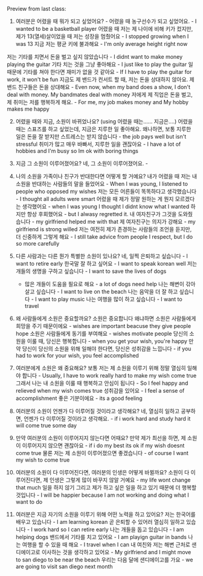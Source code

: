 Preview from last class:
1. 여러분은 어렸을 때 뭐가 되고 싶었어요? - 
어렸을 때 농구선수가 되고 싶었어요. - I wanted to be a basketball player
어렸을 때 저는 제 나이에 비해 키가 컸지만, 제가 13(열세)살이었을 때 저는 성장을 멈췄어요 - I stopped growing when I was 13
지금 저는 평균 키에 불과해요 - I'm only average height right now    

저는 기타를 치면서 돈을 벌고 싶지 않았습니다 - I didnt want to make money playing the guitar
기타 치는 것을 그냥 좋아해요 - I just like to play the guitar
일 때문에 기타를 쳐야 한다면 재미가 없을 것 같아요 - If I have to play the guitar for work, it won't be fun
지금도 제 밴드가 컨서트 할 때, 저는 돈을 상대하지 않아요. 제 밴드 친구들은 돈을 상대해요 - Even now, when my band does a show, I don't deal with money. My bandmates deal with money
저에게 제 직업은 돈을 벌고, 제 취미는 저를 행복하게 해요. - For me, my job makes money and My hobby makes me happy


2. 어렸을 때와 지금, 소원이 바뀌었나요? (using 어렸을 때는…… 지금은….)
어렸을 때는 스표즈를 하고 싶었는데, 지금은 지루한 일 좋아해요. 
왜나하면, 보통 지루한 일은 돈을 잘 받지만 스트레스는 받지 않습니다 - the job pays well but isn't stressful
취미가 많고 매우 바빠서, 지루한 일을 괜잖아요 - I have a lot of hobbies and I'm busy so Im ok with boring things

3. 지금 그 소원이 이루어졌어요?
네, 그 소원이 이루어졌어요. - 

4. 나의 소원을 가족이나 친구가 반대한다면 어떻게 할 거예요? 
내가 어렸을 때 저는 내 소원을 반대하는 사람들의 말을 들었어요 - When I was young, I listened to people who opposed my wishes
저는 모든 어른들이 똑똑하다고 생각했습니다 - I thought all adults were smart
어렸을 때 제가 정말 원하는 게 뭔지 모르겠다는 생각했어요 - when I was young I thought I didnt know what I wanted
하지만 항상 후회했어요 - but I alwasy regretted it.
내 여자친구가 그것을 도와줬습니다 - my girlfriend helped me with that
제 여자친구는 의지가 강해요 - my girlfriend is strong willed
저는 여전히 제가 존경하는 사람들의 조언을 듣지만, 더 신중하게 그렇게 해요 - I still take advice from people I respect, but I do so more carefully

5. 다른 사람과는 다른 뭔가 특별한 소원이 있나요?
네, 일찍 은퇴하고 싶습니다 - I want to retire early
한국말 잘 하고 싶어요 - I want to speak korean well
저는 개들의 생명을 구하고 싶습니다 - I want to save the lives of dogs
    - 많은 개들이 도움을 필요로 해요 - a lot of dogs need help
나는 해변이 갂아 살고 싶습니다 - I want to live on the beach
나는 음악을 더 잘 하고 싶습니다 - I want to play music
나는 여행을 많이 하고 싶습니다 - I want to travel

6. 왜 사람들에게 소원은 중요할까요?
소원은 중요합니다 왜냐하면 소원은 사람들에게 희망을 주기 때문이에요 - wishes are important beacuse they give people hope
소원은 사람들에게 동기를 부여해요 - wishes motivate people
당신의 소원을 이룰 때, 당신은 행복합니다 - when you get your wish, you're happy
만약 당신이 당신의 소원을 위해 일해야 한다면, 당신은 성취감을 느낍니다 - if you had to work for your wish, you feel accomplished


7. 여러분에게 소원은 왜 중요해요?
보통 저는 제 소원을 이루기 위해 정말 열심히 일해야 합니다 - Usually, I have to work really hard to make my wish come true
그래서 나는 내 소원을 이룰 때 행복하고 안심이 됩니다 - So I feel happy and relieved when my wish comes true
성취감을 있어요 - I feel a sense of accomplishment
좋은 기분이에요 - its a good feeling


8. 여러분의 소원이 언젠가 다 이루어질 것이라고 생각해요?
네, 열심히 일하고 공부하면, 언젠가 다 이루어질 것이라고 생각해요. - if i work hard and study hard it will come true some day

9. 만약 여러분의 소원이 이루어지지 않는다면 어때요?
만약 제가 최선을 하면, 제 소원이 이루어지지 않으면 괜찮아요 - if i do my best its ok if my wish doesnt come true
물론 저는 제 소원이 이루어졌으면 좋겠습니다 - of course I want my wish to come true

10. 여러분의 소원이 다 이루어진다면, 여러분의 인생은 어떻게 바뀔까요? 
소원이 다 이루어진다면, 제 인생은 그렇게 많이 바꾸지 않알 거예요 - my life wont change that much
일을 하지 않기 그리고 제가 하고 싶은 일을 하고 있기 때문에 더 행복할 것입니다 - I will be happier because I am not working and doing what I want to do


11. 여러분은 지금 자기의 소원을 이루기 위해 어떤 노력을 하고 있어요?
저는 한국어를 배우고 있습니다 - I am learning korean
곧 은퇴할 수 있어러 열심히 일하고 있습니다 - I work hard so I can retire early
나는 개들을 돕고 있습니다 - I am helping dogs
밴드에서 기타를 치고 있어요 - I am playign guitar in bands
나는 여행을 할 수 있을 때 해요 - I travel when I can
내 여친와 저는 해변 근처로 샌디에이고로 이사하는 것을 생각하고 있어요 - My girlfriend and I might move to san diego to be near the beach
우리는 다음 달에 샌디에이고를 가요 - we are going to visit san diego next month